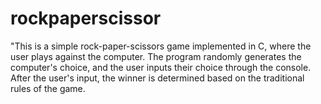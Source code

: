 # rockpaperscissor
"This is a simple rock-paper-scissors game implemented in C, where the user plays against the computer. The program randomly generates the computer's choice, and the user inputs their choice through the console. After the user's input, the winner is determined based on the traditional rules of the game.
